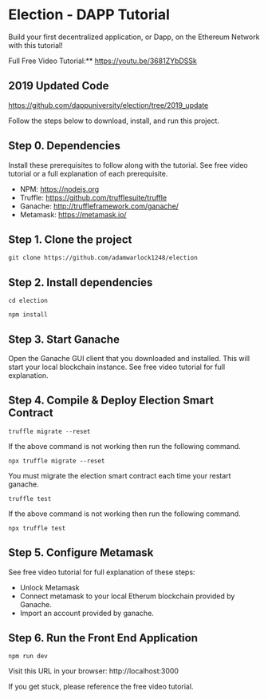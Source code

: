 
# Election - DAPP Tutorial
Build your first decentralized application, or Dapp, on the Ethereum Network with this tutorial!

Full Free Video Tutorial:**
https://youtu.be/3681ZYbDSSk

## 2019 Updated Code
https://github.com/dappuniversity/election/tree/2019_update

Follow the steps below to download, install, and run this project.

## Step 0. Dependencies
Install these prerequisites to follow along with the tutorial. See free video tutorial or a full explanation of each prerequisite.
- NPM: https://nodejs.org
- Truffle: https://github.com/trufflesuite/truffle
- Ganache: http://truffleframework.com/ganache/
- Metamask: https://metamask.io/


## Step 1. Clone the project
`git clone https://github.com/adamwarlock1248/election`

## Step 2. Install dependencies
```
cd election
```
```
npm install
```
## Step 3. Start Ganache
Open the Ganache GUI client that you downloaded and installed. This will start your local blockchain instance. See free video tutorial for full explanation.


## Step 4. Compile & Deploy Election Smart Contract
```
truffle migrate --reset
```
If the above command is not working then run the following command.
```
npx truffle migrate --reset
```
You must migrate the election smart contract each time your restart ganache.
```
truffle test
```
If the above command is not working then run the following command.
```
npx truffle test
```

## Step 5. Configure Metamask
See free video tutorial for full explanation of these steps:
- Unlock Metamask
- Connect metamask to your local Etherum blockchain provided by Ganache.
- Import an account provided by ganache.

## Step 6. Run the Front End Application
```
npm run dev
```
Visit this URL in your browser: http://localhost:3000

If you get stuck, please reference the free video tutorial.

